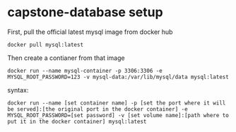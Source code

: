 # capstone-database setup

First, pull the official latest mysql image from docker hub
```
docker pull mysql:latest
```

Then create a contianer from that image
```
docker run --name mysql-container -p 3306:3306 -e MYSQL_ROOT_PASSWORD=123 -v mysql-data:/var/lib/mysql/data mysql:latest
```
syntax: 
```
docker run --name [set container name] -p [set the port where it will be served]:[the original port in the docker container] -e MYSQL_ROOT_PASSWORD=[set password] -v [set volume name]:[path where to put it in the docker container] mysql:latest
```
